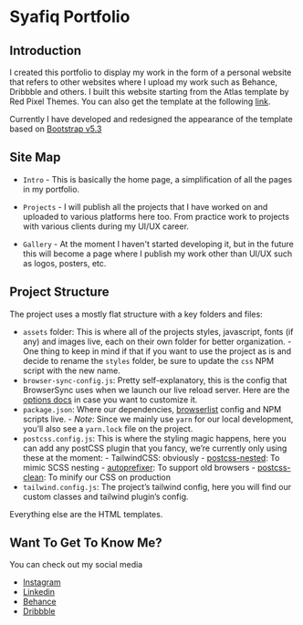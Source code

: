 # Syafiq Portfolio

## Introduction

I created this portfolio to display my work in the form of a personal website that refers to other websites where I upload my work such as Behance, Dribbble and others. I built this website starting from the Atlas template by Red Pixel Themes. You can also get the template at the following [link](https://redpixelthemes.com/templates/atlas/).

Currently I have developed and redesigned the appearance of the template based on [Bootstrap v5.3](https://getbootstrap.com)

## Site Map

- `Intro` - This is basically the home page, a simplification of all the pages in my portfolio.

- `Projects` - I will publish all the projects that I have worked on and uploaded to various platforms here too. From practice work to projects with various clients during my UI/UX career.

- `Gallery` - At the moment I haven't started developing it, but in the future this will become a page where I publish my work other than UI/UX such as logos, posters, etc.

## Project Structure

The project uses a mostly flat structure with a key folders and files:

- `assets` folder: This is where all of the projects styles, javascript, fonts (if any) and images live, each on their own folder for better organization. - One thing to keep in mind if that if you want to use the project as is and decide to rename the `styles` folder, be sure to update the `css` NPM script with the new name.
- `browser-sync-config.js`: Pretty self-explanatory, this is the config that BrowserSync uses when we launch our live reload server. Here are the [options docs](https://www.browsersync.io/docs/options) in case you want to customize it.
- `package.json`: Where our dependencies, [browserlist](https://github.com/browserslist/browserslist) config and NPM scripts live. - _Note_: Since we mainly use `yarn` for our local development, you’ll also see a `yarn.lock` file on the project.
- `postcss.config.js`: This is where the styling magic happens, here you can add any postCSS plugin that you fancy, we’re currently only using these at the moment: - TailwindCSS: obviously - [postcss-nested](https://github.com/postcss/postcss-nested): To mimic SCSS nesting - [autoprefixer](https://github.com/postcss/autoprefixer): To support old browsers - [postcss-clean](https://github.com/leodido/postcss-clean): To minify our CSS on production
- `tailwind.config.js`: The project’s tailwind config, here you will find our custom classes and tailwind plugin’s config.

Everything else are the HTML templates.

## Want To Get To Know Me?

You can check out my social media
- [Instagram](https://instagram.com/ibrahimsyafiq15/)
- [Linkedin](https://www.linkedin.com/in/ibrahimsyafiq15/)
- [Behance](https://behance.com/ibrahimsyafiq15)
- [Dribbble](https://dribbble.com/ibrahimsyafiq15)
